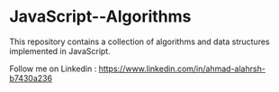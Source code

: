 # JavaScript--Algorithms


This repository contains a collection of algorithms and data structures implemented in JavaScript.

Follow me on Linkedin : https://www.linkedin.com/in/ahmad-alahrsh-b7430a236
